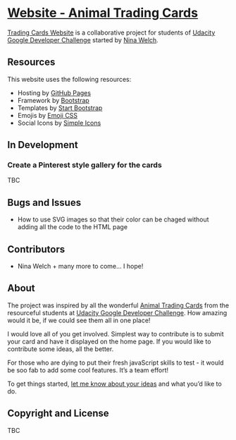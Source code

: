 # [Website - Animal Trading Cards](https://ninakwelch.github.io/trading-card-website/index.html#)

[Trading Cards Website](https://ninakwelch.github.io/trading-card-website/index.html#) is a collaborative project for students of [Udacity Google Developer Challenge](https://www.udacity.com/google-scholarships) started by [Nina Welch](https://github.com/NinaKWelch). 

## Resources

This website uses the following resources:
* Hosting by [GitHub Pages](https://pages.github.com/)
* Framework by [Bootstrap](https://github.com/twbs/bootstrap)
* Templates by [Start Bootstrap](https://github.com/BlackrockDigital/startbootstrap)
* Emojis by [Emoji CSS](https://afeld.github.io/emoji-css/)
* Social Icons by [Simple Icons](https://github.com/simple-icons/simple-icons )

## In Development

### Create a Pinterest style gallery for the cards

TBC

## Bugs and Issues

* How to use SVG images so that their color can be chaged without adding all the code to the HTML page  

## Contributors

* Nina Welch + many more to come... I hope!

## About

The project was inspired by all the wonderful [Animal Trading Cards](https://classroom.udacity.com/courses/ud304-emea/lessons/42d3d82e-6056-4162-9183-750d863c24f6/concepts/12cb8710-01aa-4c3f-9ed9-6c563cfddc7a) from the resourceful students at [Udacity Google Developer Challenge](https://www.udacity.com/google-scholarships). How amazing would it be, if we could see them all in one place!

I would love all of you get involved. Simplest way to contribute is to submit your card and have it displayed on the home page. If you would like to contribute some ideas, all the better.

For those who are dying to put their fresh javaScript skills to test - it would be soo fab to add some cool features. It’s a team effort!

To get things started, [let me know about your ideas](https://discussions.udacity.com/t/paw-prints-new-shared-project-for-everyone-to-take-part-in/523110) and what you’d like to do.

## Copyright and License

TBC
